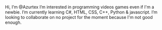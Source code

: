 Hi, I’m @Azurtex
I’m interested in programming videos games even if I'm a newbie.
I’m currently learning C#, HTML, CSS, C++, Python & javascript.
I’m looking to collaborate on no project for the moment because I'm not good enough.

<!---
Azurtex/Azurtex is a ✨ special ✨ repository because its `README.md` (this file) appears on your GitHub profile.
You can click the Preview link to take a look at your changes.
--->
